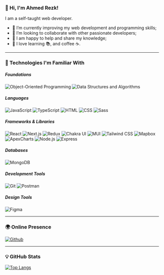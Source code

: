 ### 👋 Hi, I'm Ahmed Rezk!

I am a self-taught web developer.

- 🚀 I’m currently improving my web development and programming skills;
- 🤝 I’m looking to collaborate with other passionate developers;
- 🔗 I am happy to help and share my knowledge;
- 💖 I love learning 📚, and coffee ☕.

---

### 🧐 Technologies I'm Familiar With

##### Foundations

![Object-Oriented Programming](https://img.shields.io/badge/Object%20Oriented%20Programming-f43f5e?style=flat-square) ![Data Structures and Algorithms](https://img.shields.io/badge/Data%20Structures%20and%20Algorithms-14b8a6?style=flat-square)

<!-- ![Design Patterns](https://img.shields.io/badge/Design%20Patterns-3b82f6?style=flat-square) -->

##### Languages

![JavaScript](https://img.shields.io/badge/JavaScript-F7DF1E?style=flat-square&logo=javascript&logoColor=black) ![TypeScript](https://img.shields.io/badge/TypeScript-3178C6?style=flat-square&logo=typescript&logoColor=white) ![HTML](https://img.shields.io/badge/HTML-E34F26?style=flat-square&logo=html5&logoColor=white) ![CSS](https://img.shields.io/badge/CSS-1572B6?style=flat-square&logo=css3&logoColor=white) ![Sass](https://img.shields.io/badge/Sass-CC6699?style=flat-square&logo=sass&logoColor=white)

##### Frameworks & Libraries

![React](https://img.shields.io/badge/React-61DAFB?style=flat-square&logo=react&logoColor=black) ![Next.js](https://img.shields.io/badge/Next.js-000000?style=flat-square&logo=nextdotjs&logoColor=white) ![Redux](https://img.shields.io/badge/Redux-764ABC?style=flat-square&logo=redux&logoColor=white) ![Chakra UI](https://img.shields.io/badge/Chakra%20UI-319795?style=flat-square&logo=chakra-ui&logoColor=white) ![MUI](https://img.shields.io/badge/MUI-007FFF?style=flat-square&logo=mui&logoColor=white) ![Tailwind CSS](https://img.shields.io/badge/Tailwind%20CSS-06B6D4?style=flat-square&logo=tailwindcss&logoColor=white) ![Mapbox](https://img.shields.io/badge/Mapbox-000000?style=flat-square&logo=mapbox&logoColor=white) ![ApexCharts](https://img.shields.io/badge/ApexCharts-008ffb?style=flat-square&logo=&logoColor=white) ![Node.js](https://img.shields.io/badge/Node.js-339933?style=flat-square&logo=Node.js&logoColor=white) ![Express](https://img.shields.io/badge/Express-000000?style=flat-square&logo=express&logoColor=white)

##### Databases

![MongoDB](https://img.shields.io/badge/MongoDB-47A248?style=flat-square&logo=mongodb&logoColor=white)

##### Development Tools

![Git](https://img.shields.io/badge/Git-F05032?style=flat-square&logo=git&logoColor=white) ![Postman](https://img.shields.io/badge/Postman-FF6C37?style=flat-square&logo=postman&logoColor=white)

##### Design Tools

![Figma](https://img.shields.io/badge/Figma-F24E1E?style=flat-square&logo=figma&logoColor=white)

---

### 🌍 Online Presence

[![Github](https://img.shields.io/badge/ahmedpve-181717?style=social&logo=github&logoColor=181717)](https://github.com/ahmedpve)&nbsp;

<!-- [![LinkedIn](https://img.shields.io/badge/linkedin-0A66C2?style=social&logo=linkedin&logoColor=0A66C2)](https://www.linkedin.com/in/) -->

---

### 💡 GitHub Stats

[![Top Langs](https://github-readme-stats.vercel.app/api/top-langs/?username=ahmedpve&layout=compact)](https://github.com/ahmedpve/github-readme-stats)

<!-- ![Ahmed's GitHub stats](https://github-readme-stats.vercel.app/api?username=ahmedpve&theme=radical&show_icons=true) -->
